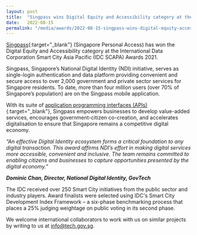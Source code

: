 ```yaml
---
layout: post
title:  "Singpass wins Digital Equity and Accessibility category at the IDC Smart City Asia Pacific Awards 2021"
date:   2022-08-15
permalink: "/media/awards/2022-08-15-singpass-wins-digital-equity-accessibility-category-idc-smart-city-asia-pacific-awards-2021"
---
```


[Singpass](https://www.singpass.gov.sg/main/singpass-our-ndi/){:target="_blank"} (Singapore Personal Access) has won the Digital Equity and Accessibility category at the International Data Corporation Smart City Asia Pacific (IDC SCAPA) Awards 2021.

Singpass, Singapore’s National Digital Identity (NDI) initiative, serves as single-login authentication and data platform providing convenient and secure access to over 2,000 government and private sector services for Singapore residents. To date, more than four million users (over 70% of Singapore’s population) are on the Singpass mobile application.

With its suite of [application programming interfaces (APIs)](https://api.singpass.gov.sg/){:target="_blank"}, Singpass empowers businesses to develop value-added services, encourages government-citizen co-creation, and accelerates digitalisation to ensure that Singapore remains a competitive digital economy.

*“An effective Digital Identity ecosystem forms a critical foundation to any digital transaction.  This award affirms NDI’s effort in making digital services more accessible, convenient and inclusive.  The team remains committed to enabling citizens and businesses to capture opportunities presented by the digital economy.”*

<i><b>Dominic Chan, Director, National Digital Identity, GovTech</b></i>

The IDC received over 250 Smart City initiatives from the public sector and industry players. Award finalists were selected using IDC's Smart City Development Index Framework – a six-phase benchmarking process that places a 25% judging weightage on public voting in its second phase.

We welcome international collaborators to work with us on similar projects by writing to us at <info@tech.gov.sg>.
